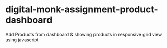 # digital-monk-assignment-product-dashboard
Add Products from dashboard &amp; showing products in responsive grid view using javascript 
